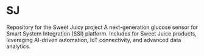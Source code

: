 # SJ
Repository for the Sweet Juicy project
A next-generation glucose sensor for Smart System Integration (SSI) platform. Includes  for Sweet Juice products, leveraging AI-driven automation, IoT connectivity, and advanced data analytics.
